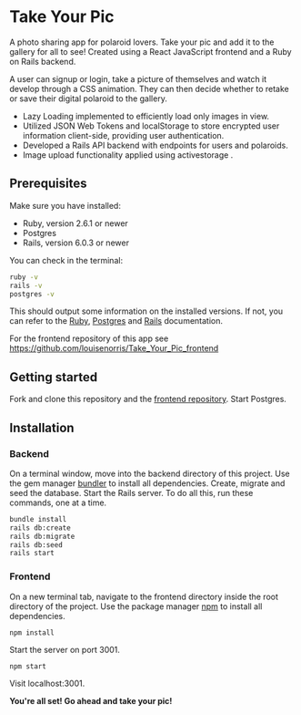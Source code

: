 # Take Your Pic

A photo sharing app for polaroid lovers. Take your pic and add it to the gallery for all to see! Created using a React JavaScript frontend and a Ruby on Rails backend.

A user can signup or login, take a picture of themselves and watch it develop through a CSS animation. They can then decide whether to retake or save their digital polaroid to the gallery. 

* Lazy Loading implemented to efficiently load only images in view. 
* Utilized JSON Web Tokens and localStorage to store encrypted user information client-side, providing user authentication.
* Developed a Rails API backend with endpoints for users and polaroids.
* Image upload functionality applied using activestorage .

## Prerequisites

Make sure you have installed:

* Ruby, version 2.6.1 or newer
* Postgres
* Rails, version 6.0.3 or newer

You can check in the terminal:

```bash
ruby -v
rails -v
postgres -v
```

This should output some information on the installed versions. If not, you can refer to the [Ruby](https://www.ruby-lang.org/en/documentation/installation/ "Ruby"), [Postgres](https://www.postgresql.org/ "Postgres") and [Rails](https://guides.rubyonrails.org/v5.0/getting_started.html "Rails") documentation.

For the frontend repository of this app see https://github.com/louisenorris/Take_Your_Pic_frontend

## Getting started

Fork and clone this repository and the [frontend repository](https://github.com/louisenorris/Take_Your_Pic_frontend "frontend repository"). Start Postgres.

## Installation

### Backend

On a terminal window, move into the backend directory of this project. Use the gem manager [bundler](https://bundler.io/ "bundler") to install all dependencies. Create, migrate and seed the database. Start the Rails server. To do all this, run these commands, one at a time.

```bash
bundle install
rails db:create
rails db:migrate
rails db:seed
rails start
```

### Frontend

On a new terminal tab, navigate to the frontend directory inside the root directory of the project. Use the package manager [npm](https://www.npmjs.com/ "npm") to install all dependencies.

`npm install`

Start the server on port 3001.

`npm start`

Visit localhost:3001.

**You're all set! Go ahead and take your pic!**